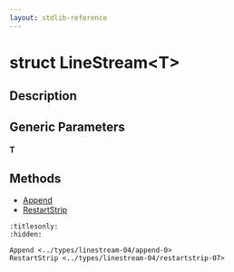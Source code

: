 ```yaml
---
layout: stdlib-reference
---
```


# struct LineStream\<T\>

## Description



## Generic Parameters

####  <a id="typeparam-T"></a>T

## Methods

* [Append](append-0.md)
* [RestartStrip](restartstrip-07.md)


```{toctree}
:titlesonly:
:hidden:

Append <../types/linestream-04/append-0>
RestartStrip <../types/linestream-04/restartstrip-07>
```

<script>
// Fix .md links to .html when on ReadTheDocs
if (window.location.hostname.includes('readthedocs') || 
    window.location.hostname.includes('rtfd.io')) {
  document.addEventListener('DOMContentLoaded', function() {
    const links = document.querySelectorAll('a');
    links.forEach(link => {
      if (link.getAttribute('href') && link.getAttribute('href').endsWith('.md')) {
        link.href = link.href.replace(/\.md($|#|\?)/, '.html$1');
      }
    });
  });
}
</script>

